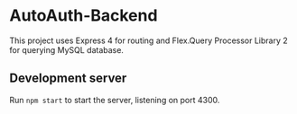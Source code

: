 # AutoAuth-Backend

This project uses Express 4 for routing and Flex.Query Processor Library 2 for querying MySQL database.

## Development server

Run `npm start` to start the server, listening on port 4300.
